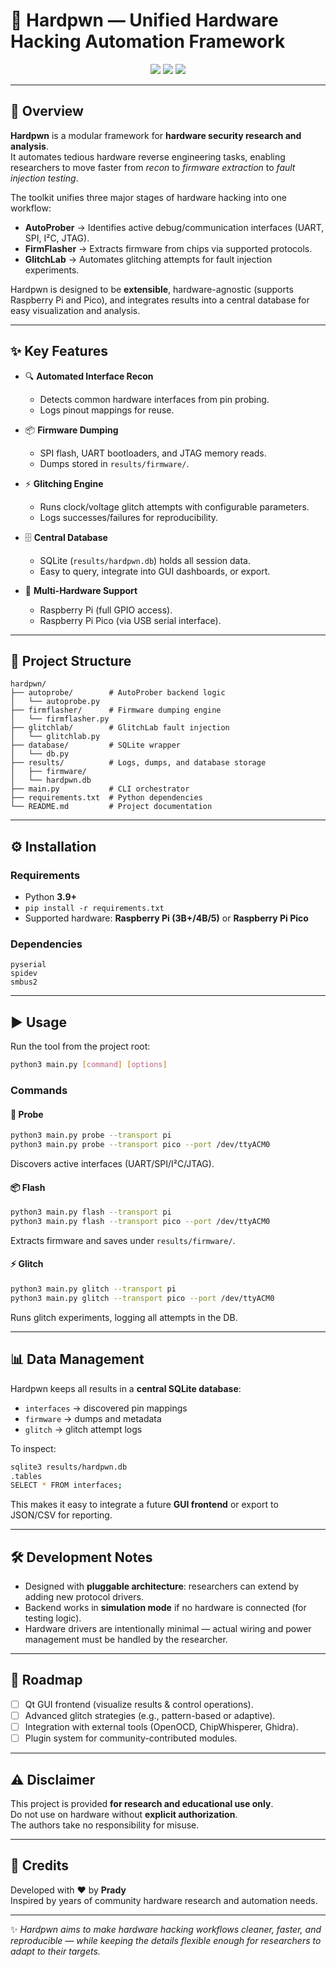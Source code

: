 # 🔧 Hardpwn — Unified Hardware Hacking Automation Framework

<p align="center">
  <img src="https://img.shields.io/badge/status-beta-orange?style=flat-square" />
  <img src="https://img.shields.io/badge/platform-Raspberry%20Pi%20%7C%20Pico-blue?style=flat-square" />
  <img src="https://img.shields.io/badge/license-MIT-green?style=flat-square" />
</p>

---

## 📌 Overview

**Hardpwn** is a modular framework for **hardware security research and analysis**.  
It automates tedious hardware reverse engineering tasks, enabling researchers to move faster from *recon* to *firmware extraction* to *fault injection testing*.

The toolkit unifies three major stages of hardware hacking into one workflow:

- **AutoProber** → Identifies active debug/communication interfaces (UART, SPI, I²C, JTAG).  
- **FirmFlasher** → Extracts firmware from chips via supported protocols.  
- **GlitchLab** → Automates glitching attempts for fault injection experiments.  

Hardpwn is designed to be **extensible**, hardware-agnostic (supports Raspberry Pi and Pico), and integrates results into a central database for easy visualization and analysis.

---

## ✨ Key Features

- 🔍 **Automated Interface Recon**  
  - Detects common hardware interfaces from pin probing.  
  - Logs pinout mappings for reuse.  

- 📦 **Firmware Dumping**  
  - SPI flash, UART bootloaders, and JTAG memory reads.  
  - Dumps stored in `results/firmware/`.  

- ⚡ **Glitching Engine**  
  - Runs clock/voltage glitch attempts with configurable parameters.  
  - Logs successes/failures for reproducibility.  

- 🗄️ **Central Database**  
  - SQLite (`results/hardpwn.db`) holds all session data.  
  - Easy to query, integrate into GUI dashboards, or export.  

- 🔌 **Multi-Hardware Support**  
  - Raspberry Pi (full GPIO access).  
  - Raspberry Pi Pico (via USB serial interface).  

---

## 📂 Project Structure

```
hardpwn/
├── autoprobe/        # AutoProber backend logic
│   └── autoprobe.py
├── firmflasher/      # Firmware dumping engine
│   └── firmflasher.py
├── glitchlab/        # GlitchLab fault injection
│   └── glitchlab.py
├── database/         # SQLite wrapper
│   └── db.py
├── results/          # Logs, dumps, and database storage
│   ├── firmware/
│   └── hardpwn.db
├── main.py           # CLI orchestrator
├── requirements.txt  # Python dependencies
└── README.md         # Project documentation
```

---

## ⚙️ Installation

### Requirements
- Python **3.9+**
- `pip install -r requirements.txt`
- Supported hardware: **Raspberry Pi (3B+/4B/5)** or **Raspberry Pi Pico**

### Dependencies
```text
pyserial
spidev
smbus2
```

---

## ▶️ Usage

Run the tool from the project root:

```bash
python3 main.py [command] [options]
```

### Commands

#### 🔎 Probe
```bash
python3 main.py probe --transport pi
python3 main.py probe --transport pico --port /dev/ttyACM0
```
Discovers active interfaces (UART/SPI/I²C/JTAG).  

#### 📦 Flash
```bash
python3 main.py flash --transport pi
python3 main.py flash --transport pico --port /dev/ttyACM0
```
Extracts firmware and saves under `results/firmware/`.  

#### ⚡ Glitch
```bash
python3 main.py glitch --transport pi
python3 main.py glitch --transport pico --port /dev/ttyACM0
```
Runs glitch experiments, logging all attempts in the DB.  

---

## 📊 Data Management

Hardpwn keeps all results in a **central SQLite database**:

- `interfaces` → discovered pin mappings  
- `firmware` → dumps and metadata  
- `glitch` → glitch attempt logs  

To inspect:
```bash
sqlite3 results/hardpwn.db
.tables
SELECT * FROM interfaces;
```

This makes it easy to integrate a future **GUI frontend** or export to JSON/CSV for reporting.

---

## 🛠️ Development Notes

- Designed with **pluggable architecture**: researchers can extend by adding new protocol drivers.  
- Backend works in **simulation mode** if no hardware is connected (for testing logic).  
- Hardware drivers are intentionally minimal — actual wiring and power management must be handled by the researcher.  

---

## 🚦 Roadmap

- [ ] Qt GUI frontend (visualize results & control operations).  
- [ ] Advanced glitch strategies (e.g., pattern-based or adaptive).  
- [ ] Integration with external tools (OpenOCD, ChipWhisperer, Ghidra).  
- [ ] Plugin system for community-contributed modules.  

---

## ⚠️ Disclaimer

This project is provided **for research and educational use only**.  
Do not use on hardware without **explicit authorization**.  
The authors take no responsibility for misuse.

---

## 👤 Credits

Developed with ❤️ by **Prady**  
Inspired by years of community hardware research and automation needs.  

---

✨ *Hardpwn aims to make hardware hacking workflows cleaner, faster, and reproducible — while keeping the details flexible enough for researchers to adapt to their targets.*  
